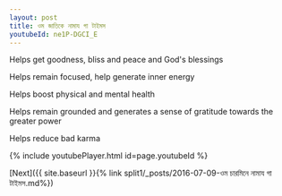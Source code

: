 ```yaml
---
layout: post
title: ওম জাতিকে নামায গা টাইমস
youtubeId: ne1P-DGCI_E
---
```

 
 
Helps get goodness, bliss and peace and God's blessings
 
Helps remain focused, help generate inner energy 
 
Helps boost physical and mental health 
 
Helps remain grounded and generates a sense of gratitude towards the greater power 
 
Helps reduce bad karma
 
 
 
 


{% include youtubePlayer.html id=page.youtubeId %}
 
[Next]({{ site.baseurl }}{% link  split1/_posts/2016-07-09-ওম চারমিনে নামায গা টাইমস.md%})
 
